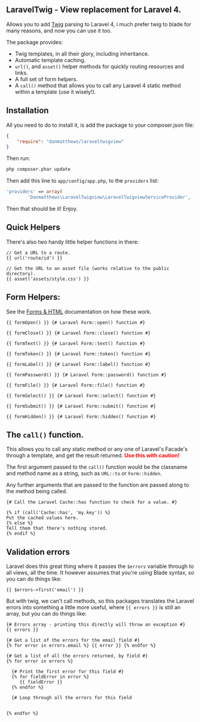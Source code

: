 LaravelTwig - View replacement for Laravel 4.
------

Allows you to add [Twig](http://twig.sensiolabs.org) parsing to Laravel 4, i much prefer twig to blade for many reasons, and now you can use it too.

The package provides:

- Twig templates, in all their glory, including inheritance.
- Automatic template caching.
- `url()`, and `asset()` helper methods for quickly routing resources and links.
- A full set of form helpers.
- A `call()` method that allows you to call any Laravel 4 static method within a template (use it wisely!).

## Installation

All you need to do to install it, is add the package to your composer.json file:

```json
{
	"require": "danmatthews/laraveltwigview"
}
```

Then run:

```bash
php composer.phar update
```

Then add this line to `app/config/app.php`, to the `providers` list:

```php
'providers' => array(
		'Danmatthews\LaravelTwigview\LaravelTwigviewServiceProvider',
```

Then that should be it! Enjoy.

## Quick Helpers

There's also two handy little helper functions in there:

```twig
// Get a URL to a route.
{{ url('route/id') }}

// Get the URL to an asset file (works relative to the public directory).
{{ asset('assets/style.css') }}
```

## Form Helpers:

See the [Forms & HTML](http://laravel.com/docs/html) documentation on how these work.

```twig
{{ formOpen() }} {# Laravel Form::open() function #}

{{ formClose() }} {# Laravel Form::close() function #}

{{ formText() }} {# Laravel Form::text() function #}

{{ formToken() }} {# Laravel Form::token() function #}

{{ formLabel() }} {# Laravel Form::label() function #}

{{ formPassword() }} {# Laravel Form::password() function #}

{{ formFile() }} {# Laravel Form::file() function #}

{{ formSelect() }} {# Laravel Form::select() function #}

{{ formSubmit() }} {# Laravel Form::submit() function #}

{{ formHidden() }} {# Laravel Form::hidden() function #}
```
## The `call()` function.

This allows you to call any static method or any one of Laravel's Facade's through a template, and get the result returned. <strong style="color:red;">Use this with caution!</strong>

The first argument passed to the `call()` function would be the classname and method name as a string, such as `URL::to` or `Form::hidden`.

Any further arguments that are passed to the function are passed along to the method being called.

```twig
{# Call the Laravel Cache::has function to check for a value. #}

{% if (call('Cache::has', 'my.key')) %}
Put the cached values here.
{% else %}
Tell them that there's nothing stored.
{% endif %}
```

## Validation errors

Laravel does this great thing where it passes the `$errors` variable through to all views, all the time. It however assumes that you're using Blade syntax, so you can do things like:

```
{{ $errors->first('email') }}
```

But with twig, we can't call methods, so this packages translates the Laravel errors into something a little more useful, where `{{ errors }}` is still an array, but you can do things like:

```twig
{# Errors array - printing this directly will throw an exception #}
{{ errors }}

{# Get a list of the errors for the email field #}
{% for error in errors.email %} {{ error }} {% endfor %}

{# Get a list of all the errors returned, by field #}
{% for error in errors %}

  {# Print the first error for this field #}
  {% for fieldError in error %}
     {{ fieldError }}
  {% endfor %}

  {# Loop through all the errors for this field


{% endfor %}

```
